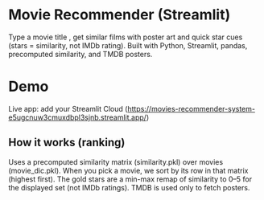 # Movie Recommender (Streamlit)

Type a movie title , get similar films with poster art and quick star cues (stars = similarity, not IMDb rating).
Built with Python, Streamlit, pandas, precomputed similarity, and TMDB posters.

# Demo

Live app: add your Streamlit Cloud (https://movies-recommender-system-e5ugcnuw3cmuxdbpl3sjnb.streamlit.app/)


## How it works (ranking)

Uses a precomputed similarity matrix (similarity.pkl) over movies (movie_dic.pkl).
When you pick a movie, we sort by its row in that matrix (highest first).
The gold stars are a min-max remap of similarity to 0–5 for the displayed set (not IMDb ratings).
TMDB is used only to fetch posters.
